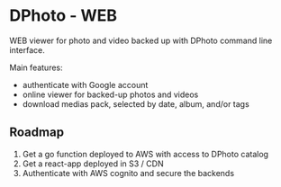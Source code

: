 DPhoto - WEB
=======================================

WEB viewer for photo and video backed up with DPhoto command line interface.

Main features:

* authenticate with Google account
* online viewer for backed-up photos and videos
* download medias pack, selected by date, album, and/or tags

Roadmap
---------------------------------------

1. Get a go function deployed to AWS with access to DPhoto catalog
2. Get a react-app deployed in S3 / CDN
3. Authenticate with AWS cognito and secure the backends

